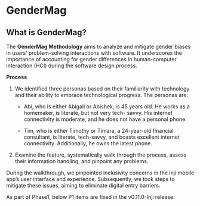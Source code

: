 # GenderMag

## What is GenderMag?

The **GenderMag Methodology** aims to analyze and mitigate gender biases in users’ problem-solving interactions with software. It underscores the importance of accounting for gender differences in human-computer interaction (HCI) during the software design process.

**Process**

1. We identified three personas based on their familiarity with technology and their ability to embrace technological progress. The personas are:
   
   * Abi, who is either Abigail or Abishek, is 45 years old. He works as a homemaker, is literate, but not very tech- 
    savvy. His internet connectivity is moderate, and he does not have a personal phone.

   * Tim, who is either Timothy or Timara, a 24-year-old financial consultant, is literate, tech-savvy, and boasts 
     excellent internet connectivity. Additionally, he owns the latest phone.
  
2. Examine the feature, systematically walk through the process, assess their information handling, and pinpoint any problems.

During the walkthrough, we pinpointed inclusivity concerns in the Inji mobile app’s user interface and experience. Subsequently, we took steps to mitigate these issues, aiming to eliminate digital entry barriers.

As part of Phase1, below P1 items are fixed in the v0.11.0-Inji release:
